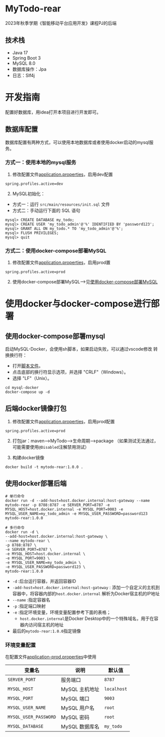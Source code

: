 # MyTodo-rear

2023年秋季学期《智能移动平台应用开发》课程PJ的后端

## 技术栈

- Java 17
- Spring Boot 3
- MySQL 8.0
- 数据库操作：Jpa
- 日志：Slf4j

# 开发指南

配置好数据库，用idea打开本项目进行开发即可。

## 数据库配置

数据库配置有两种方式，可以使用本地数据库或者使用docker启动的mysql服务。

### 方式一：使用本地的mysql服务

1. 修改配置文件[application.properties](./src/main/resources/application.properties)，启用dev配置

```properties
spring.profiles.active=dev
```

2. MySQL初始化：

- 方式一：运行 `src/main/resources/init.sql` 文件
- 方式二：手动运行下面的 SQL 语句

```shell
mysql> CREATE DATABASE my_todo;
mysql> CREATE USER 'my_todo_admin'@'%' IDENTIFIED BY 'password123';
mysql> GRANT ALL ON my_todo.* TO 'my_todo_admin'@'%';
mysql> FLUSH PRIVILEGES;
mysql> quit
```

### 方式二：使用docker-compose部署MySQL

1. 修改配置文件[application.properties](./src/main/resources/application.properties)，启用prod置

```properties
spring.profiles.active=prod
```

2. 使用docker-compose部署MySQL-->见[使用docker-compose部署MySQL](#使用docker-compose部署mysql)

# 使用docker与docker-compose进行部署

## 使用docker-compose部署mysql

启动MySQL-Docker，会使用sh脚本，如果启动失败，可以通过vscode修改 转换换行符：

- 打开[脚本文件](./mysql-docker/wait-for-it.sh)。
- 点击底部的换行符显示选项，并选择 "CRLF"（Windows）。
- 选择 "LF"（Unix）。

```Shell
cd mysql-docker
docker-compose up -d
```

## 后端docker镜像打包

1. 修改配置文件[application.properties](./src/main/resources/application.properties)，启用prod配置

```properties
spring.profiles.active=prod
```

2. 打包jar：maven-->MyTodo-->生命周期-->package （如果测试无法通过，可能需要使用`@Disabled`注解禁用测试）

3. 构建docker镜像

```shell
docker build -t mytodo-rear:1.0.0 .
```

## 使用docker部署后端

```shell
# 单行命令
docker run -d --add-host=host.docker.internal:host-gateway --name mytodo-rear -p 8788:8787 -e SERVER_PORT=8787 -e MYSQL_HOST=host.docker.internal -e MYSQL_PORT=9003 -e MYSQL_USER_NAME=my_todo_admin -e MYSQL_USER_PASSWORD=password123 
mytodo-rear:1.0.0 

# 多行命令
docker run -d \
--add-host=host.docker.internal:host-gateway \
--name mytodo-rear \
-p 8788:8787 \
-e SERVER_PORT=8787 \
-e MYSQL_HOST=host.docker.internal \
-e MYSQL_PORT=9003 \
-e MYSQL_USER_NAME=my_todo_admin \
-e MYSQL_USER_PASSWORD=password123 \
mytodo-rear:1.0.0 
```

- `-d` :后台运行容器，并返回容器ID
- `-add-host=host.docker.internal:host-gateway` : 添加一个自定义的主机到容器中，将容器内部的`host.docker.internal`
  解析为Docker宿主机的IP地址
- `--name` :指定容器名
- `-p` :指定端口映射
- `-e` :指定环境变量，环境变量配置参考下面的表格；
    - `host.docker.internal`是Docker Desktop中的一个特殊域名，用于在容器内访问宿主机的地址
- 最后的`mytodo-rear:1.0.0`指定镜像

### 环境变量配置

在配置文件[application-prod.properties](./src/main/resources/application-prod.properties)中使用

| 变量名                   | 说明         | 默认值         |
|-----------------------|------------|-------------|
| `SERVER_PORT`         | 服务端口       | `8787`      |
| `MYSQL_HOST`          | MySQL 主机地址 | `localhost` |
| `MYSQL_PORT`          | MySQL 端口   | `9003`      |
| `MYSQL_USER_NAME`     | MySQL 用户名  | `root`      |
| `MYSQL_USER_PASSWORD` | MySQL 密码   | `root`      |
| `MYSQL_DATABASE`      | MySQL 数据库名 | `my_todo`   |